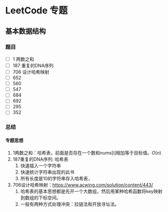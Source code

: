 # LeetCode 专题

## 基本数据结构

### 题目

- [ ]  1 两数之和
- [ ]  187 重复的DNA序列
- [ ]  706 设计哈希映射
- [ ]  652
- [ ]  560
- [ ]  547
- [ ]  684
- [ ]  692
- [ ]  295
- [ ]  352

### 总结

#### 专题思想

1. 1两数之和：哈希表，前面是否存在一个数和nums[i]相加等于目标值。$O(n)$
2. 187重复的DNA序列: 哈希表
   1. 快速插入一个字符串
   2. 快速统计字符串出现的此书
   3. 所有长度是10的字符串存入哈希表，
3. 706设计哈希映射：https://www.acwing.com/solution/content/443/
   1. 哈希表的基本思想都是先开一个大数组，然后用某种哈希函数将key映射到数组的下标空间。
   2. 一般有两种方式处理冲突：拉链法和开放寻址法。